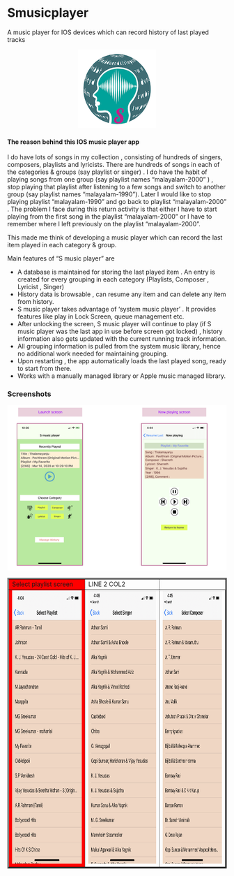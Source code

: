 # Smusicplayer
A music player for IOS devices which can record history of last played tracks

<p align="center">
  <img src="Images/S_MusicPlayer_icon_3x.png">
</p>

#### The reason behind this IOS music player app

I do have lots of songs in my  collection , consisting of hundreds of singers, composers, playlists and lyricists. There are hundreds of songs in each of the categories  & groups  (say playlist or singer) . I do have the habit of playing songs from one group (say playlist names “malayalam-2000” ) , stop playing that playlist after listening to a few songs and  switch to another group (say playlist names “malayalam-1990”).  Later I would like to stop playing playlist “malayalam-1990” and go back to playlist “malayalam-2000” . The problem I face during this return activity is that either I have to start playing from the first song in the playlist “malayalam-2000” or I have to remember where I left previously on the playlist “malayalam-2000”.

This made me think of developing a music player which can record the last item played in each category  & group. 

Main features of “S music player” are

- A database is maintained for storing the last played item . An entry is  created for every grouping in each category (Playlists,  Composer , Lyricist , Singer)
- History  data is browsable , can resume any item  and can delete any item from history.
- S music player takes advantage of ‘system music player’ . It provides features like play in Lock Screen, queue management etc. 
- After unlocking the screen, S music player will continue to play (if S music player was the last app in use before screen got locked) , history information also gets updated with the current running track information.
- All grouping information is pulled from the system music library, hence no additional work needed for maintaining grouping.
- Upon restarting , the app  automatically loads the last played song, ready to start from there.
- Works with a manually managed library or Apple music managed library.


### Screenshots
<p align="center">
  <img src="Images/Launch and now playing.png">
</p>

<p align="center">
  <TABLE border=3>
    <TR>
       <TD style="background-color:#FF0000"> 
        Select playlist screen 
      </TD>
      <TD>
        LINE 2 COL2
      </TD>
    </TR>
    <TR>
      <TD style="background-color:#FF0000">
         <img src="Images/Select Playlist.PNG" height="626" width="288">
      </TD>
      <TD>
        <img src="Images/Select Singer.PNG" height="626" width="288">
      </TD>
      <TD>
        <img src="Images/Select Composer.PNG" height="626" width="288">
      </TD>
    </TR>
 
  </TABLE>
</p>
  
